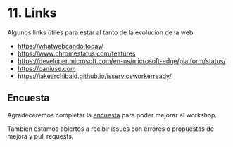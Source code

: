 # 11. Links

Algunos links útiles para estar al tanto de la evolución de la web:

- https://whatwebcando.today/
- https://www.chromestatus.com/features
- https://developer.microsoft.com/en-us/microsoft-edge/platform/status/
- https://caniuse.com
- https://jakearchibald.github.io/isserviceworkerready/

## Encuesta
Agradeceremos completar la [encuesta](#TBC) para poder mejorar el workshop.

También estamos abiertos a recibir issues con errores o propuestas de mejora y pull requests.